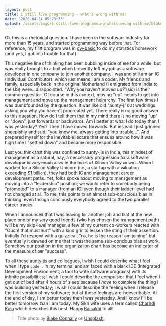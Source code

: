 ```yaml
---
layout: post
title: I still love programming - what's wrong with me?
date: '2020-04-14 05:23:33'
splash: /assets/imgs/i-still-love-programming-whats-wrong-with-me/blake-connally-B3l0g6HLxr8-unsplash.jpg
---
```


Ok this is a rhetorical question. I have been in the software industry for more than 15 years, and started programming way before that. For reference, my first program was in [gw-basic](https://en.wikipedia.org/wiki/GW-BASIC) to do my statistics homework (and yes, I got into trouble for that).

This negative line of thinking has been bubbling inside of me for a while, but was really brought to a boil when I recently left my job as a software developer in one company to join another company. I was and still am an IC (Individual Contributor), which just means I am a coder. My friends and family, especially back in the original Motherland (I emigrated from India to the US) were...disappointed. "Why you haven't moved up?"(sic) is their common question. Of course in this context, moving "up" means to get into management and move up the management heirarchy. The first few times I was dumbfounded by the question. It was like old "aunty-ji"s at weddings asking you why you haven't procreated yet. There really is no good answer to this question. How do I tell them that in my mind there is no moving "up" or "down", just forwards or backwards. Am I better at what I do today than I was yesterday? Yes? Then I have moved forwards. But instead I just grinned sheepishly and said, "you know me, always getting into trouble...". And prepared myself for the inevitable lecture that ensues around how it was high time I "settled down" and became more responsible.

Lest you think that this was confined to aunty-jis in India, this mindset of managment as a natural, nay, a neccessary progression for a software developer is very much alive in the heart of Silicon Valley as well. When I worked for a Silicon Valley Unicorn (i.e., a startup with a valuation exceeding $1 billion), they had both IC and management career development paths. Yet, folks spoke about moving to management as moving into a "leadership" position; we would refer to somebody being "promoted" to a manager (from an IC) even though their ladder-level had not changed at all. To me, this points to an almost sub-conscious bias in thinking, even though conciously everybody agreed to the two parallel career tracks.

When I announced that I was leaving for another job and that at the new place one of my very good friends (who has chosen the management path) will be my skip-level manager, a few of my current co-workers reacted with "Ouch! that must hurt" with a kind grin to lessen the sting of their assertion. Initially I'd respond with a quizzical, "no, he is the reason I am joining" but eventually it dawned on me that it was the same sub-concious bias at work. Somehow our position in the organization chart has become an indicator of the measure of our "success".

To all these aunty-jis and colleagues, I wish I could describe what I feel when I type `code .` in my terminal and am faced with a blank IDE (Integrated Development Environment, a tool to write software programs) with its infinite possibilities; I wish I could describe the compulsion that I feel when I get out of bed after 4 hours of sleep because I _have_ to complete the thing I was building yesterday; I wish I could describe the feeling when I release the first version of my software; but all these feelings are indescribable. At the end of day, I am better today then I was yesterday. And I know I'll be better tomorrow than I am today. My Sikh wife uses a term called [Charhdi Kala](https://en.wikipedia.org/wiki/Charhdi_Kala) which describes this best. Happy [Baisakhi](https://en.wikipedia.org/wiki/Vaisakhi) to all!

> Title photo by [Blake Connally](https://unsplash.com/@blakeconnally?utm_source=unsplash&utm_medium=referral&utm_content=creditCopyText) on [Unsplash](https://unsplash.com/s/photos/programming?utm_source=unsplash&utm_medium=referral&utm_content=creditCopyText)

